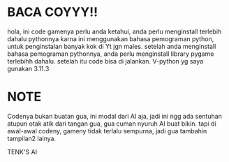 # BACA COYYY!!
hola,
ini code gamenya perlu anda ketahui, anda perlu menginstall terlebih dahalu pythonnya karna ini menggunakan bahasa pemograman python, untuk penginstalan banyak kok di Yt jgn males.
setelah anda menginstall bahasa pemograman pythonnya, anda perlu menginstall library pygame terlebihh dahalu.
setelah itu code bisa di jalankan.
V-python yg saya gunakan 3.11.3


# NOTE
Codenya bukan buatan gua, ini modal dari AI aja,
jadi ini ngg ada sentuhan atupun otak atik dari tangan gua, gua cuman nyuruh AI buat bikin.
tapi di awal-awal codeny, gameny tidak terlalu sempurna, jadi gua tambahin tampilan2 lainya.

TENK'S AI
